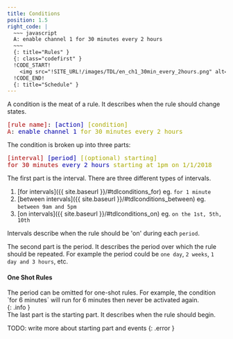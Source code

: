 ```yaml
---
title: Conditions
position: 1.5
right_code: |
  ~~~ javascript 
  A: enable channel 1 for 30 minutes every 2 hours
  ~~~
  {: title="Rules" }
  {: class="codefirst" }
  !CODE_START!
    <img src="!SITE_URL!/images/TDL/en_ch1_30min_every_2hours.png" alt="...">
  !CODE_END!
  {: title="Schedule" }
---
```

A condition is the meat of a rule.  It describes when the rule should change states.
<pre>
<span style="color: #aa0000;">[rule name]</span>: <span style="color: #0000aa;">[action]</span> <span style="color: #aaaa00;">[condition]</span>
<span style="color: #aa0000;">A</span>: <span style="color: #0000aa;">enable channel 1</span> <span style="color: #aaaa00;">for 30 minutes every 2 hours</span>
</pre>

The condition is broken up into three parts:

<pre>
<span style="color: #aa0000;">[interval]</span> <span style="color: #0000aa;">[period]</span> <span style="color: #aaaa00;">[(optional) starting]</span>
<span style="color: #aa0000;">for 30 minutes</span> <span style="color: #0000aa;">every 2 hours</span> <span style="color: #aaaa00;">starting at 1pm on 1/1/2018</span>
</pre>

The first part is the interval. There are three different types of intervals.
1. [for intervals]({{ site.baseurl }}/#tdlconditions_for) eg. `for 1 minute`
2. [between intervals]({{ site.baseurl }}/#tdlconditions_between) eg. `between 9am and 5pm`
3. [on intervals]({{ site.baseurl }}/#tdlconditions_on) eg. `on the 1st, 5th, 10th`

Intervals describe when the rule should be 'on' during each `period`.

The second part is the period.  It describes the period over which the rule should be repeated.  For example the period could be `one day`, `2 weeks`, `1 day and 3 hours`, etc.

<div>
<h4 id="one_shot_rules">One Shot Rules</h4>
The period can be omitted for one-shot rules.  For example, the condition `for 6 minutes` will run for 6 minutes then never be activated again.
</div>
{: .info }
<br/>
The last part is the starting part.  It describes when the rule should begin.

TODO: write more about starting part and events
{: .error }
